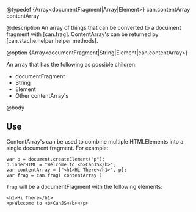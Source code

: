 @typedef {Array<documentFragment|Array|Element>} can.contentArray contentArray

@description An array of things that can be converted to a document fragment 
with [can.frag]. ContentArray's can be returned by [can.stache.helper helper methods].

@option {Array<documentFragment|String|Element|can.contentArray>}

An array that has the following as possible children:

 - documentFragment
 - String
 - Element
 - Other contentArray's

@body

## Use

ContentArray's can be used to combine multiple HTMLElements into a single document fragment.  For example:

    var p = document.createElement("p");
    p.innerHTML = "Welcome to <b>CanJS</b>";
    var contentArray = ["<h1>Hi There</h1>", p];
    var frag = can.frag( contentArray )

`frag` will be a documentFragment with the following elements:

    <h1>Hi There</h1>
    <p>Wlecome to <b>CanJS</b></p>

